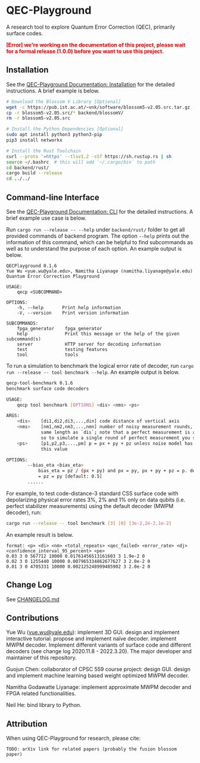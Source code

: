 # QEC-Playground

A research tool to explore Quantum Error Correction (QEC), primarily surface codes.

<strong style="color:red;">[Error] we're working on the documentation of this project, please wait for a formal release (1.0.0) before you want to use this project.</strong>

## Installation

See the [QEC-Playground Documentation: Installation](https://yuewuo.github.io/QEC-Playground/guide/installation.html) for the detailed instructions.
A brief example is below.

```bash
# Download the Blossom V Library [Optional]
wget -c https://pub.ist.ac.at/~vnk/software/blossom5-v2.05.src.tar.gz -O - | tar -xz
cp -r blossom5-v2.05.src/* backend/blossomV/
rm -r blossom5-v2.05.src

# Install the Python Dependencies [Optional]
sudo apt install python3 python3-pip
pip3 install networkx

# Install the Rust Toolchain
curl --proto '=https' --tlsv1.2 -sSf https://sh.rustup.rs | sh
source ~/.bashrc  # this will add `~/.cargo/bin` to path
cd backend/rust/
cargo build --release
cd ../../
```


## Command-line Interface

See the [QEC-Playground Documentation: CLI](https://yuewuo.github.io/QEC-Playground/guide/cli.html) for the detailed instructions.
A brief example use case is below.

Run `cargo run --release -- --help` under `backend/rust/` folder to get all provided commands of backend program.
The option `--help` prints out the information of this command, which can be helpful to find subcommands as well as to understand the purpose of each option.
An example output is below.

```init
QECPlayground 0.1.6
Yue Wu <yue.wu@yale.edu>, Namitha Liyanage (namitha.liyanage@yale.edu)
Quantum Error Correction Playground

USAGE:
    qecp <SUBCOMMAND>

OPTIONS:
    -h, --help       Print help information
    -V, --version    Print version information

SUBCOMMANDS:
    fpga_generator    fpga_generator
    help              Print this message or the help of the given subcommand(s)
    server            HTTP server for decoding information
    test              testing features
    tool              tools
```

To run a simulation to benchmark the logical error rate of decoder, run `cargo run --release -- tool benchmark --help`. An example output is below.

```bash
qecp-tool-benchmark 0.1.6
benchmark surface code decoders

USAGE:
    qecp tool benchmark [OPTIONS] <dis> <nms> <ps>

ARGS:
    <dis>    [di1,di2,di3,...,din] code distance of vertical axis
    <nms>    [nm1,nm2,nm3,...,nmn] number of noisy measurement rounds, must have exactly the
             same length as `dis`; note that a perfect measurement is always capped at the end,
             so to simulate a single round of perfect measurement you should set this to 0
    <ps>     [p1,p2,p3,...,pm] p = px + py + pz unless noise model has special interpretation of
             this value

OPTIONS:
        --bias_eta <bias_eta>
            bias_eta = pz / (px + py) and px = py, px + py + pz = p. default to 1/2, which means px
            = pz = py [default: 0.5]
        ......
```

For example, to test code-distance-3 standard CSS surface code with depolarizing physical error rates 3%, 2% and 1% only on data qubits (i.e. perfect stabilizer measurements) using the default decoder (MWPM decoder), run:

```bash
cargo run --release -- tool benchmark [3] [0] [3e-2,2e-2,1e-2]
```

An example result is below.

```init
format: <p> <di> <nm> <total_repeats> <qec_failed> <error_rate> <dj> <confidence_interval_95_percent> <pe>
0.03 3 0 567712 10000 0.01761456513161603 3 1.9e-2 0
0.02 3 0 1255440 10000 0.007965334862677627 3 2.0e-2 0
0.01 3 0 4705331 10000 0.002125248999485902 3 2.0e-2 0
```


## Change Log

See [CHANGELOG.md](CHANGELOG.md)

## Contributions

Yue Wu (yue.wu@yale.edu): implement 3D GUI. design and implement interactive tutorial. propose and implement naïve decoder. implement MWPM decoder. Implement different variants of surface code and different decoders (see change log 2020.11.8 - 2022.3.20). The major developer and maintainer of this repository.

Guojun Chen: collaborator of CPSC 559 course project: design GUI. design and implement machine learning based weight optimized MWPM decoder.

Namitha Godawatte Liyanage: implement approximate MWPM decoder and FPGA related functionalities.

Neil He: bind library to Python.

## Attribution

When using QEC-Playground for research, please cite:

```
TODO: arXiv link for related papers (probably the fusion blossom paper)
```

